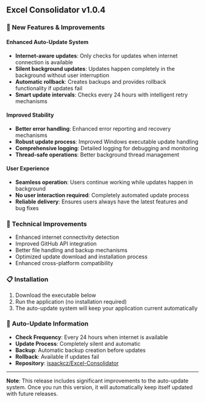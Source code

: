 ## Excel Consolidator v1.0.4

### 🚀 New Features & Improvements

#### Enhanced Auto-Update System
- **Internet-aware updates**: Only checks for updates when internet connection is available
- **Silent background updates**: Updates happen completely in the background without user interruption
- **Automatic rollback**: Creates backups and provides rollback functionality if updates fail
- **Smart update intervals**: Checks every 24 hours with intelligent retry mechanisms

#### Improved Stability
- **Better error handling**: Enhanced error reporting and recovery mechanisms
- **Robust update process**: Improved Windows executable update handling
- **Comprehensive logging**: Detailed logging for debugging and monitoring
- **Thread-safe operations**: Better background thread management

#### User Experience
- **Seamless operation**: Users continue working while updates happen in background
- **No user interaction required**: Completely automated update process
- **Reliable delivery**: Ensures users always have the latest features and bug fixes

### 🔧 Technical Improvements
- Enhanced internet connectivity detection
- Improved GitHub API integration
- Better file handling and backup mechanisms
- Optimized update download and installation process
- Enhanced cross-platform compatibility

### 📋 Installation
1. Download the executable below
2. Run the application (no installation required)
3. The auto-update system will keep your application current automatically

### 🔄 Auto-Update Information
- **Check Frequency**: Every 24 hours when internet is available
- **Update Process**: Completely silent and automatic
- **Backup**: Automatic backup creation before updates
- **Rollback**: Available if updates fail
- **Repository**: [isaackcz/Excel-Consolidator](https://github.com/isaackcz/Excel-Consolidator)

---
**Note**: This release includes significant improvements to the auto-update system. Once you run this version, it will automatically keep itself updated with future releases.